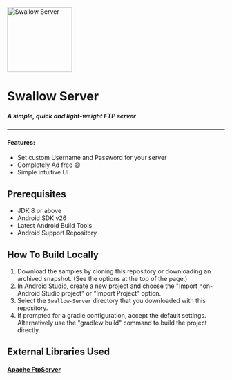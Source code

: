 <img src="https://i.imgur.com/kTFWJV8.png" alt="Swallow Server" style="width: 150px;"/>

# Swallow Server
##### A simple, quick and light-weight FTP server
---

#### Features:

 * Set custom Username and Password for your server
 * Completely Ad free :smile:
 * Simple intuitive UI

## Prerequisites

 * JDK 8 or above
 * Android SDK v26
 * Latest Android Build Tools
 * Android Support Repository

## How To Build Locally

 1. Download the samples by cloning this repository or downloading an archived snapshot. (See the options at the top of the page.)
 2. In Android Studio, create a new project and choose the "Import non-Android Studio project" or "Import Project" option.
 3. Select the ```Swallow-Server``` directory that you downloaded with this repository.
 4. If prompted for a gradle configuration, accept the default settings. Alternatively use the "gradlew build" command to build the project directly.

## External Libraries Used

#### [Apache FtpServer](https://mina.apache.org/ftpserver-project/)